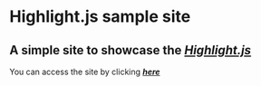 # Highlight.js sample site

## A simple site to showcase the _**[Highlight.js](https://highlightjs.org)**_

You can access the site by clicking _**[here](https://sandenbergmelo.github.io/Highlight.js-sample-site/)**_
